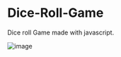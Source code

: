 # Dice-Roll-Game
 
Dice roll Game made with javascript. 


![image](https://user-images.githubusercontent.com/90144196/200128996-d7c1e212-5219-4bd0-a56f-ccc595e91a90.png)


